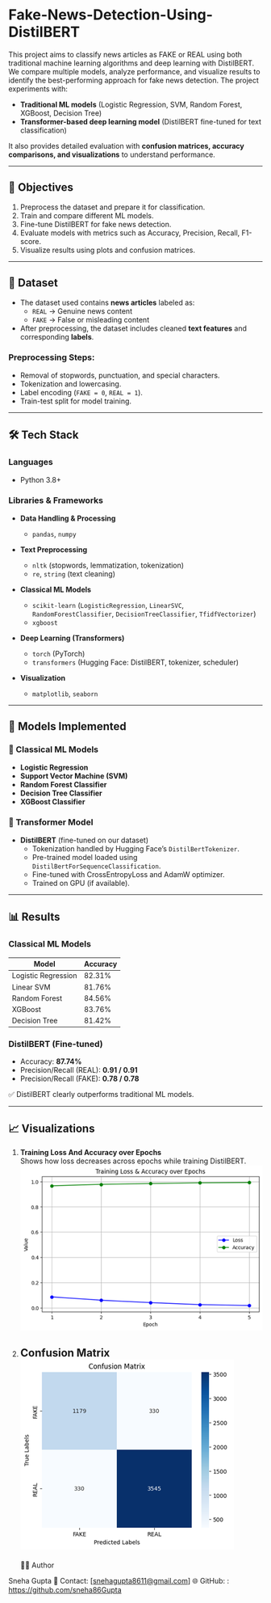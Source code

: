 # Fake-News-Detection-Using-DistilBERT
This project aims to classify news articles as FAKE or REAL using both traditional machine learning algorithms and deep learning with DistilBERT. We compare multiple models, analyze performance, and visualize results to identify the best-performing approach for fake news detection.
The project experiments with:  
- **Traditional ML models** (Logistic Regression, SVM, Random Forest, XGBoost, Decision Tree)  
- **Transformer-based deep learning model** (DistilBERT fine-tuned for text classification)  

It also provides detailed evaluation with **confusion matrices, accuracy comparisons, and visualizations** to understand performance.  

---

## 🎯 Objectives  
1. Preprocess the dataset and prepare it for classification.  
2. Train and compare different ML models.  
3. Fine-tune DistilBERT for fake news detection.  
4. Evaluate models with metrics such as Accuracy, Precision, Recall, F1-score.  
5. Visualize results using plots and confusion matrices.  

---
## 📂 Dataset  
- The dataset used contains **news articles** labeled as:  
  - `REAL` → Genuine news content  
  - `FAKE` → False or misleading content  
- After preprocessing, the dataset includes cleaned **text features** and corresponding **labels**.  

### Preprocessing Steps:  
- Removal of stopwords, punctuation, and special characters.  
- Tokenization and lowercasing.  
- Label encoding (`FAKE = 0`, `REAL = 1`).  
- Train-test split for model training.  

---
## 🛠️ Tech Stack  

### **Languages**  
- Python 3.8+  

### **Libraries & Frameworks**  
- **Data Handling & Processing**  
  - `pandas`, `numpy`  

- **Text Preprocessing**  
  - `nltk` (stopwords, lemmatization, tokenization)  
  - `re`, `string` (text cleaning)  

- **Classical ML Models**  
  - `scikit-learn` (`LogisticRegression`, `LinearSVC`, `RandomForestClassifier`, `DecisionTreeClassifier`, `TfidfVectorizer`)  
  - `xgboost`  

- **Deep Learning (Transformers)**  
  - `torch` (PyTorch)  
  - `transformers` (Hugging Face: DistilBERT, tokenizer, scheduler)  

- **Visualization**  
  - `matplotlib`, `seaborn`  

---
## 🧠 Models Implemented  

### 🔹 Classical ML Models  
- **Logistic Regression**  
- **Support Vector Machine (SVM)**  
- **Random Forest Classifier**  
- **Decision Tree Classifier**  
- **XGBoost Classifier**  

### 🔹 Transformer Model  
- **DistilBERT** (fine-tuned on our dataset)  
  - Tokenization handled by Hugging Face’s `DistilBertTokenizer`.  
  - Pre-trained model loaded using `DistilBertForSequenceClassification`.  
  - Fine-tuned with CrossEntropyLoss and AdamW optimizer.  
  - Trained on GPU (if available).  

---

## 📊 Results  

### **Classical ML Models**  
| Model               | Accuracy |
|----------------------|----------|
| Logistic Regression  | 82.31%   |
| Linear SVM           | 81.76%   |
| Random Forest        | 84.56%   |
| XGBoost              | 83.76%   |
| Decision Tree        | 81.42%   |

### **DistilBERT (Fine-tuned)**  
- Accuracy: **87.74%**  
- Precision/Recall (REAL): **0.91 / 0.91**  
- Precision/Recall (FAKE): **0.78 / 0.78**  

✅ DistilBERT clearly outperforms traditional ML models.  

---

## 📈 Visualizations  

1. **Training Loss And Accuracy over Epochs**  
   Shows how loss decreases across epochs while training DistilBERT.
   ![Training Loss And Accuracy over Epochs](acc.png)   
3. **Confusion Matrix**  
   ![Confusion Matrix](con.png) 
   ---
   👩‍💻 Author

Sneha Gupta
📧 Contact: [snehagupta8611@gmail.com]
🌐 GitHub: : https://github.com/sneha86Gupta
